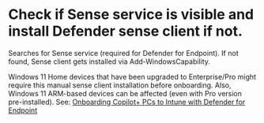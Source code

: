 # Check if Sense service is visible and install Defender sense client if not.

Searches for Sense service (required for Defender for Endpoint). If not found, Sense client gets installed via Add-WindowsCapability.

Windows 11 Home devices that have been upgraded to Enterprise/Pro might require this manual sense client installation before onboarding. Also, Windows 11 ARM-based devices can be affected (even with Pro version pre-installed). See: [Onboarding Copilot+ PCs to Intune with Defender for Endpoint](https://www.manage-everything.cloud/post/onboarding-copilot-pcs-to-intune-with-defender-for-endpoint)